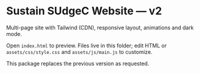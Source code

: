 # Sustain SUdgeC Website — v2

Multi-page site with Tailwind (CDN), responsive layout, animations and dark mode.

Open `index.html` to preview. Files live in this folder; edit HTML or `assets/css/style.css` and `assets/js/main.js` to customize.

This package replaces the previous version as requested.